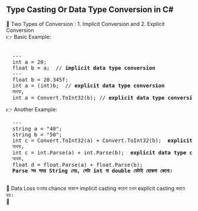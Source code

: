 ## Type Casting Or Data Type Conversion in C#

🔷 Two Types of Conversion : 1. Implicit Conversion and 2. Explicit Conversion  <br> 
👉 Basic Example: 
<pre> 
  ---
  int a = 20;
  float b = a;  // <b>implicit data type conversion </b>
  ---
  float b = 20.345f;
  int a = (int)b;  // <b>explicit data type conversion </b>
  অথবা, 
  int a = Convert.ToInt32(b); // <b>explicit data type conversion  </b>
</pre>
👉 Another Example: 
<pre>
  ---
  string a = "40";
  string b = "50";
  int c = Convert.ToInt32(a) + Convert.ToInt32(b);  <b>explicit data type conversion  </b>
  অথবা, 
  int c = int.Parse(a) + int.Parse(b);  <b>explicit data type conversion  </b> 
  অথবা,
  float d = float.Parse(a) + float.Parse(b);
  <b>Parse সব সময় String নেয়, সেটা int বা double যেটাই হোকনা কেনো।  </b>
  
</pre>

🔶 Data Loss হওয়ার chance থাকলে implicit casting করেনা তখন explicit casting করতে হয়।  <br> 
🔷 

